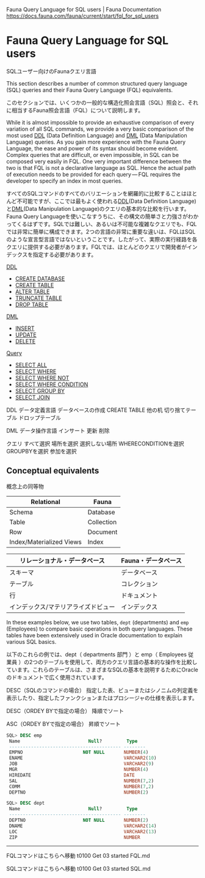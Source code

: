 Fauna Query Language for SQL users | Fauna Documentation
https://docs.fauna.com/fauna/current/start/fql_for_sql_users

# Fauna Query Language for SQL users

SQLユーザー向けのFaunaクエリ言語

This section describes a number of common structured query language (SQL) queries and their Fauna Query Language (FQL) equivalents.

このセクションでは、いくつかの一般的な構造化照会言語（SQL）照会と、それに相当するFauna照会言語（FQL）について説明します。

While it is almost impossible to provide an exhaustive comparison of every variation of all SQL commands, we provide a very basic comparison of the most used [DDL](#data-definition-language) (Data Definition Language) and [DML](#data-manipulation-language) (Data Manipulation Language) queries. As you gain more experience with the Fauna Query Language, the ease and power of its syntax should become evident. Complex queries that are difficult, or even impossible, in SQL can be composed very easily in FQL. One very important difference between the two is that FQL is not a declarative language as SQL. Hence the actual path of execution needs to be provided for each query — FQL requires the developer to specify an index in most queries.

すべてのSQLコマンドのすべてのバリエーションを網羅的に比較することはほとんど不可能ですが、ここでは最もよく使われる[DDL](#data-definition-language)(Data Definition Language)と[DML](#data-manipulation-language)(Data Manipulation Language)のクエリの基本的な比較を行います。Fauna Query Languageを使いこなすうちに、その構文の簡単さと力強さがわかってくるはずです。SQLでは難しい、あるいは不可能な複雑なクエリでも、FQLでは非常に簡単に構成できます。2つの言語の非常に重要な違いは、FQLはSQLのような宣言型言語ではないということです。したがって、実際の実行経路を各クエリに提供する必要があります。FQLでは、ほとんどのクエリで開発者がインデックスを指定する必要があります。



[DDL](#data-definition-language)
-   [CREATE DATABASE](#create-database)
-   [CREATE TABLE](#create-table)
-   [ALTER TABLE](#alter-table)
-   [TRUNCATE TABLE](#truncate-table)
-   [DROP TABLE](#drop-table)

[DML](#data-manipulation-language)
-   [INSERT](#insert)
-   [UPDATE](#update)
-   [DELETE](#delete)

[Query](#query)
-   [SELECT ALL](#select-all)
-   [SELECT WHERE](#select-where)
-   [SELECT WHERE NOT](#select-not)
-   [SELECT WHERE CONDITION](#select-condition)
-   [SELECT GROUP BY](#select-groupby)
-   [SELECT JOIN](#join)

DDL
データ定義言語
データベースの作成
CREATE TABLE
他の机
切り捨てテーブル
ドロップテーブル

DML
データ操作言語
インサート
更新
削除

クエリ
すべて選択
場所を選択
選択しない場所
WHERECONDITIONを選択
GROUPBYを選択
参加を選択

## [](#conceptual-equivalents)Conceptual equivalents

概念上の同等物

|Relational|Fauna|
| ---- | ---- |
|Schema|Database|
|Table|Collection|
|Row|Document|
|Index/Materialized Views|Index|

|リレーショナル・データベース|Fauna・データベース|
| ---- | ---- |
|スキーマ|データベース|
|テーブル|コレクション|
|行|ドキュメント|
|インデックス/マテリアライズドビュー|インデックス|

In these examples below, we use two tables, `dept` (departments) and `emp` (Employees) to compare basic operations in both query languages. These tables have been extensively used in Oracle documentation to explain various SQL basics.

以下のこれらの例では、dept（ departments 部門 ）と emp（ Employees 従業員 ）の2つのテーブルを使用して、両方のクエリ言語の基本的な操作を比較しています。これらのテーブルは、さまざまなSQLの基本を説明するためにOracleのドキュメントで広く使用されています。

DESC（SQLのコマンドの場合）
指定した表、ビューまたはシノニムの列定義を表示したり、指定したファンクションまたはプロシージャの仕様を表示します。

DESC（ORDEY BYで指定の場合）
降順でソート

ASC（ORDEY BYで指定の場合）
昇順でソート

```sql
SQL> DESC emp
 Name                         Null?         Type
 ----------------------------------------- --------
 EMPNO                      NOT NULL       NUMBER(4)
 ENAME                                     VARCHAR2(10)
 JOB                                       VARCHAR2(9)
 MGR                                       NUMBER(4)
 HIREDATE                                  DATE
 SAL                                       NUMBER(7,2)
 COMM                                      NUMBER(7,2)
 DEPTNO                                    NUMBER(2)
```

```sql
SQL> DESC dept
 Name                         Null?         Type
 ----------------------------------------- --------
 DEPTNO                     NOT NULL       NUMBER(2)
 DNAME                                     VARCHAR2(14)
 LOC                                       VARCHAR2(13)
 ZIP                                       NUMBER
```

---

FQLコマンドはこちらへ移動
t0100 Get 03 started FQL.md

SQLコマンドはこちらへ移動
t0100 Get 03 started SQL.md

